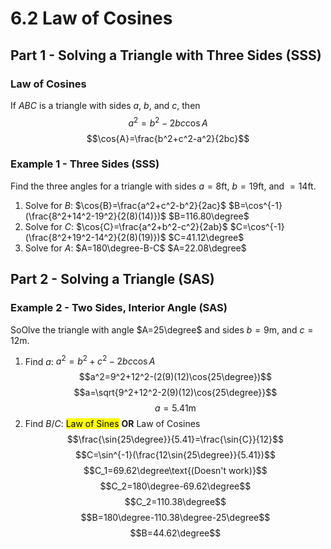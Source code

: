 # 6.2 Law of Cosines
## Part 1 - Solving a Triangle with Three Sides (SSS)

### Law of Cosines
If $ABC$ is a triangle with sides $a$, $b$, and $c$, then
$$a^2=b^2-2bc\cos{A}$$
$$\cos{A}=\frac{b^2+c^2-a^2}{2bc}$$

### Example 1 - Three Sides (SSS)
Find the three angles for a triangle with sides $a=8$ft, $b=19$ft, and $=14$ft.
1. Solve for $B$: $\cos{B}=\frac{a^2+c^2-b^2}{2ac}$
$B=\cos^{-1}(\frac{8^2+14^2-19^2}{2(8)(14)})$
$B=116.80\degree$
2. Solve for $C$: $\cos{C}=\frac{a^2+b^2-c^2}{2ab}$
$C=\cos^{-1}(\frac{8^2+19^2-14^2}{2(8)(19)})$
$C=41.12\degree$
3. Solve for $A$: $A=180\degree-B-C$
$A=22.08\degree$
## Part 2 - Solving a Triangle (SAS)
### Example 2 - Two Sides, Interior Angle (SAS)
SoOlve the triangle with angle $A=25\degree$ and sides $b=9$m, and $c=12$m.
1. Find $a$: $a^2=b^2+c^2-2bc\cos{A}$
	$$a^2=9^2+12^2-(2(9)(12)\cos{25\degree})$$
	$$a=\sqrt{9^2+12^2-2(9)(12)\cos{25\degree}}$$
	$$a=5.41\text{m}$$
2. Find $B$/$C$: <mark>Law of Sines</mark> **OR** Law of Cosines
$$\frac{\sin{25\degree}}{5.41}=\frac{\sin{C}}{12}$$
$$C=\sin^{-1}(\frac{12\sin{25\degree}}{5.41})$$
$$C_1=69.62\degree\text{(Doesn't work)}$$
$$C_2=180\degree-69.62\degree$$
$$C_2=110.38\degree$$
$$B=180\degree-110.38\degree-25\degree$$
$$B=44.62\degree$$
<!--stackedit_data:
eyJoaXN0b3J5IjpbMTk2NTkyNTc3OSw4OTA0ODQzNDEsNjgwOD
A0MzYzXX0=
-->